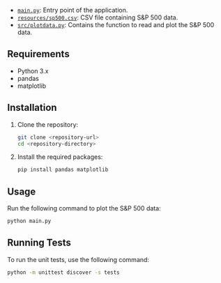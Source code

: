 
- [`main.py`](./main.py): Entry point of the application.
- [`resources/sp500.csv`](./resources/sp500.csv): CSV file containing S&P 500 data.
- [`src/plotdata.py`](./src/plotdata.py): Contains the function to read and plot the S&P 500 data.

## Requirements

- Python 3.x
- pandas
- matplotlib

## Installation

1. Clone the repository:
    ```sh
    git clone <repository-url>
    cd <repository-directory>
    ```

2. Install the required packages:
    ```sh
    pip install pandas matplotlib
    ```

## Usage

Run the following command to plot the S&P 500 data:
```sh
python main.py
```

## Running Tests

To run the unit tests, use the following command:

```sh
python -m unittest discover -s tests
```

